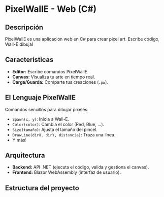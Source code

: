 # PixelWallE - Web (C#)

## Descripción

PixelWallE es una aplicación web en C# para crear pixel art. Escribe código, Wall-E dibuja!

## Características

*   **Editor:** Escribe comandos PixelWallE.
*   **Canvas:** Visualiza tu arte en tiempo real.
*   **Carga/Guarda:** Comparte tus creaciones (`.pw`).

## El Lenguaje PixelWallE

Comandos sencillos para dibujar píxeles:

*   `Spawn(x, y)`: Inicia a Wall-E.
*   `Color(color)`: Cambia el color (Red, Blue, ...).
*   `Size(tamaño)`: Ajusta el tamaño del pincel.
*   `DrawLine(dirX, dirY, distancia)`: Traza una línea.
*   Y más!

## Arquitectura

*   **Backend:** API .NET (ejecuta el código, valida y gestiona el canvas).
*   **Frontend:** Blazor WebAssembly (interfaz de usuario).

## Estructura del proyecto

